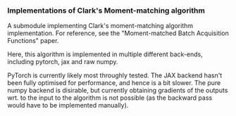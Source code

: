 ### Implementations of Clark's Moment-matching algorithm
A submodule implementing Clark's moment-matching algorithm implementation. For reference, see
the "Moment-matched Batch Acquisition Functions" paper.

Here, this algorithm is implemented in multiple different back-ends, including pytorch, jax and raw numpy.

PyTorch is currently likely most throughly tested. The JAX backend hasn't been fully optimised for performance, and hence is a bit slower. The pure numpy backend is disirable, but currently obtaining gradients of the outputs wrt. to the input to the algorithm is not possible (as the backward pass would have to be implemented manually).

